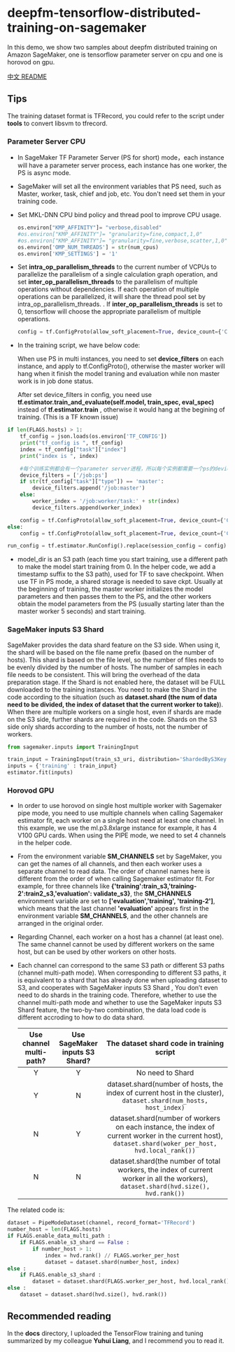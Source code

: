 # deepfm-tensorflow-distributed-training-on-sagemaker

In this demo, we show two samples about deepfm distributed training on Amazon SageMaker, one is tensorflow parameter server on cpu and one is horovod on gpu.

[中文 README](https://github.com/snowolf/deepfm-tensorflow-distributed-training-on-sagemaker/blob/main/README.md)


## Tips

The training dataset format is TFRecord, you could refer to the script under **tools** to convert libsvm to tfrecord.

### Parameter Server CPU

- In SageMaker TF Parameter Server (PS for short) mode，each instance will have a parameter server process, each instance has one worker, the PS is async mode.

- SageMaker will set all the environment variables that PS need, such as Master, worker, task, chief and job, etc. You don't need set them in your training code.

- Set MKL-DNN CPU bind policy and thread pool to improve CPU usage.

  ```python
  os.environ["KMP_AFFINITY"]= "verbose,disabled"
  #os.environ["KMP_AFFINITY"]= "granularity=fine,compact,1,0"
  #os.environ["KMP_AFFINITY"]= "granularity=fine,verbose,scatter,1,0"
  os.environ['OMP_NUM_THREADS'] = str(num_cpus)
  os.environ['KMP_SETTINGS'] = '1'
  ```

- Set **intra_op_parallelism_threads** to the current number of VCPUs to parallelize the parallelism of a single calculation graph operation, and set **inter_op_parallelism_threads** to the parallelism of multiple operations without dependencies. If each operation of multiple operations can be parallelized, it will share the thread pool set by intra_op_parallelism_threads. . If **inter_op_parallelism_threads** is set to 0, tensorflow will choose the appropriate parallelism of multiple operations.

  ```python
  config = tf.ConfigProto(allow_soft_placement=True, device_count={'CPU': num_cpus}, intra_op_parallelism_threads=num_cpus, inter_op_parallelism_threads=num_cpus, device_filters=device_filters)
  ```

- In the training script, we have below code:

  When use PS in multi instances, you need to set **device_filters** on each instance, and apply to tf.ConfigProto(), otherwise the master worker will hang when it finish the model traning and evaluation while non master work is in job done status.

  After set device_filters in config, you need use **tf.estimator.train_and_evaluate(self.model, train_spec, eval_spec)** instead of **tf.estimator.train** , otherwise it would hang at the begining of training. (This is a TF known issue)

```python
if len(FLAGS.hosts) > 1:
    tf_config = json.loads(os.environ['TF_CONFIG'])
    print("tf_config is ", tf_config)
    index = tf_config["task"]["index"]
    print("index is ", index)

    #每个训练实例都会有一个parameter server进程，所以每个实例都需要一个ps的device filter
    device_filters = ['/job:ps']
    if str(tf_config["task"]["type"]) == 'master':
        device_filters.append('/job:master')
    else:
        worker_index = '/job:worker/task:' + str(index)
        device_filters.append(worker_index)

    config = tf.ConfigProto(allow_soft_placement=True, device_count={'CPU': num_cpus}, intra_op_parallelism_threads=num_cpus, inter_op_parallelism_threads=num_cpus, device_filters=device_filters)
else:
    config = tf.ConfigProto(allow_soft_placement=True, device_count={'CPU': num_cpus}, intra_op_parallelism_threads=num_cpus, inter_op_parallelism_threads=num_cpus)

run_config = tf.estimator.RunConfig().replace(session_config = config)
```

- model_dir is an S3 path (each time you start training, use a different path to make the model start training from 0. In the helper code, we add a timestamp suffix to the S3 path), used for TF to save checkpoint. When use TF in PS mode, a shared storage is needed to save ckpt. Usually at the beginning of training, the master worker initializes the model parameters and then passes them to the PS, and the other workers obtain the model parameters from the PS (usually starting later than the master worker 5 seconds) and start training.

### SageMaker inputs S3 Shard

SageMaker provides the data shard feature on the S3 side. When using it, the shard will be based on the file name prefix (based on the number of hosts). This shard is based on the file level, so the number of files needs to be evenly divided by the number of hosts. The number of samples in each file needs to be consistent. This will bring the overhead of the data preparation stage. If the Shard is not enabled here, the dataset will be FULL downloaded to the training instances. You need to make the Shard in the code according to the situation (such as **dataset.shard (the num of data need to be divided, the index of dataset that the current worker to take)**). When there are multiple workers on a single host, even if shards are made on the S3 side, further shards are required in the code. Shards on the S3 side only shards according to the number of hosts, not the number of workers.

```python
from sagemaker.inputs import TrainingInput

train_input = TrainingInput(train_s3_uri, distribution='ShardedByS3Key')
inputs = {'training' : train_input}
estimator.fit(inputs)
```

### Horovod GPU

- In order to use horovod on single host multiple worker with Sagemaker pipe mode, you need to use multiple channels when calling Sagemaker estimator fit, each worker on a single host need at least one channel. In this example, we use the ml.p3.8xlarge instance for example, it has 4 V100 GPU cards. When using the PIPE mode, we need to set 4 channels in the helper code.

- From the environment variable **SM_CHANNELS** set by SageMaker, you can get the names of all channels, and then each worker uses a separate channel to read data. The order of channel names here is different from the order of when calling Sagemaker estimator fit. For example, for three channels like **{'training':train_s3,'training-2':train2_s3,'evaluation': validate_s3}**, the **SM_CHANNELS** environment variable are set to **['evaluation','training', 'training-2']**, which means that the last channel **'evaluation'** appears first in the environment variable **SM_CHANNELS**, and the other channels are arranged in the original order. 

- Regarding Channel, each worker on a host has a channel (at least one). The same channel cannot be used by different workers on the same host, but can be used by other workers on other hosts.

- Each channel can correspond to the same S3 path or different S3 paths (channel multi-path mode). When corresponding to different S3 paths, it is equivalent to a shard that has already done when uploading dataset to S3, and cooperates with SageMaker inputs S3 Shard , You don’t even need to do shards in the training code. Therefore, whether to use the channel multi-path mode and whether to use the SageMaker inputs S3 Shard feature, the two-by-two combination, the data load code is different accroding to how to do data shard.

  | Use channel multi-path? | Use SageMaker inputs S3 Shard? |          The dataset shard code in training script           |
  | :---------------------: | :----------------------------: | :----------------------------------------------------------: |
  |            Y            |               Y                |                       No need to Shard                       |
  |            Y            |               N                | dataset.shard(number of hosts, the index of current host in the cluster), `dataset.shard(num_hosts, host_index)` |
  |            N            |               Y                | dataset.shard(number of workers on each instance, the index of current worker in the current host), `dataset.shard(woker_per_host, hvd.local_rank())` |
  |            N            |               N                | dataset.shard(the number of total workers,  the index of current worker in all the workers), `dataset.shard(hvd.size(), hvd.rank())` |

The related code is:

```python
dataset = PipeModeDataset(channel, record_format='TFRecord')
number_host = len(FLAGS.hosts)
if FLAGS.enable_data_multi_path : 
    if FLAGS.enable_s3_shard == False :
        if number_host > 1:
            index = hvd.rank() // FLAGS.worker_per_host
            dataset = dataset.shard(number_host, index)
else :
    if FLAGS.enable_s3_shard :
        dataset = dataset.shard(FLAGS.worker_per_host, hvd.local_rank())
else :
    dataset = dataset.shard(hvd.size(), hvd.rank())
```



## Recommended reading

In the **docs** directory, I uploaded the TensorFlow training and tuning summarized by my colleague **Yuhui Liang**, and I recommend you to read it.